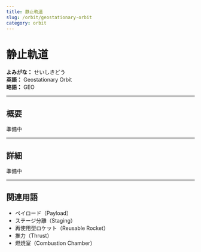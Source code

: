 ```yaml
---
title: 静止軌道
slug: /orbit/geostationary-orbit
category: orbit
---
```


# 静止軌道

**よみがな：** せいしきどう  
**英語：** Geostationary Orbit  
**略語：** GEO 



---

## 概要

準備中  

---

## 詳細

準備中  

---

## 関連用語

- ペイロード（Payload）
- ステージ分離（Staging）
- 再使用型ロケット（Reusable Rocket）
- 推力（Thrust）
- 燃焼室（Combustion Chamber）

